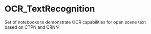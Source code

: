 # OCR_TextRecognition
Set of notebooks to demonstrate OCR capabilities for open scene text based on CTPN and CRNN
